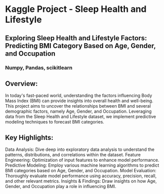 # Kaggle Project - Sleep Health and Lifestyle
## Exploring Sleep Health and Lifestyle Factors: Predicting BMI Category Based on Age, Gender, and Occupation 
### Numpy, Pandas, scikitlearn

## Overview:

In today's fast-paced world, understanding the factors influencing Body Mass Index (BMI) can provide insights into overall health and well-being. This project aims to uncover the relationships between BMI and several demographic factors, namely Age, Gender, and Occupation. Leveraging data from the Sleep Health and Lifestyle dataset, we implement predictive modeling techniques to forecast BMI categories.

## Key Highlights:

Data Analysis: Dive deep into exploratory data analysis to understand the patterns, distributions, and correlations within the dataset.
Feature Engineering: Optimization of input features to enhance model performance.
Predictive Modeling: Employ various machine learning algorithms to predict BMI categories based on Age, Gender, and Occupation.
Model Evaluation: Thoroughly evaluate model performance using accuracy, precision, recall, and other relevant metrics.
Insights & Findings: Draw insights on how Age, Gender, and Occupation play a role in influencing BMI.
